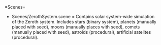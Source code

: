 =Scenes=

 - Scenes/ZerothSystem.scene
   = Contains solar system-wide simulation of the Zeroth system. Includes stars (binary system), planets (manually placed with seed), moons (manually places with seed), comets (manually placed with seed), astroids (procedural), artificial satelites (procedural).
 
